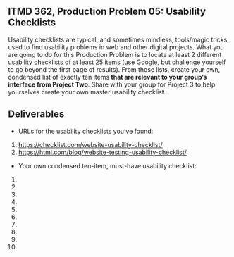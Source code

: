 ## ITMD 362, Production Problem 05: Usability Checklists

Usability checklists are typical, and sometimes mindless, tools/magic tricks used to find usability problems in web and other digital projects. What you are going to do for this Production Problem is to locate at least 2 different usability checklists of at least 25 items (use Google, but challenge yourself to go beyond the first page of results). From those lists, create your own, condensed list
of exactly ten items **that are relevant to your group’s interface from Project Two**. Share with your group for Project 3 to help yourselves create your own master usability checklist.

## Deliverables

* URLs for the usability checklists you’ve found:

1. https://checklist.com/website-usability-checklist/
2. https://html.com/blog/website-testing-usability-checklist/

* Your own condensed ten-item, must-have usability checklist:

1.
2.
3.
4.
5.
6.
7.
8.
9.
10.
